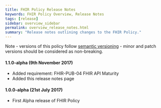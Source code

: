```yaml
---
title: FHIR Policy Release Notes
keywords: FHIR Policy Overview, Release Notes
tags: [release]
sidebar: overview_sidebar
permalink: overview_release_notes.html
summary: "Release notes outlining changes to the FHIR Policy."
---
```


Note - versions of this policy follow [semantic versioning](http://semver.org/) - minor and patch versions should be considered as non-breaking.

#### 1.1.0-alpha (9th November 2017)

- Added requirement: FHIR-PUB-04 FHIR API Maturity
- Added this release notes page

#### 1.0.0-alpha (21st July 2017)

- First Alpha release of FHIR Policy

